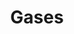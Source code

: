 ---
title: "Gases"
description: "Gases reales e ideales, escalas de temperatura y leyes de los gases ideales"
---